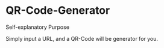 # QR-Code-Generator

Self-explanatory Purpose

Simply input a URL, and a QR-Code will be generator for you.
